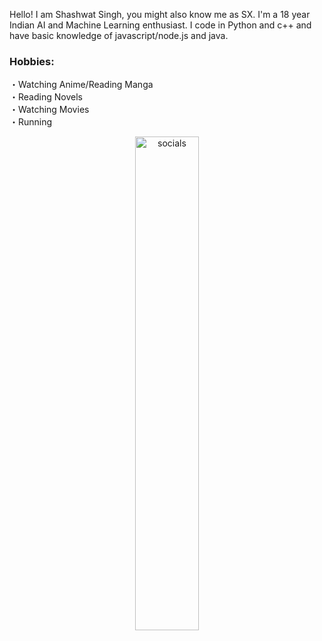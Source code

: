 <p align='center'>
</p>

Hello! I am Shashwat Singh, you might also know me as SX. I'm a 18 year Indian AI and Machine Learning enthusiast.
I code in Python and c++ and have basic knowledge of javascript/node.js and java.

### Hobbies:
・Watching Anime/Reading Manga </br>
・Reading Novels </br>
・Watching Movies<br>
・Running<br>


[<p align='center'> <img alt='socials' width='45%' src='https://cdn.discordapp.com/attachments/681786753547632790/867374655992365066/socials.png'> </p>](https://linktr.ee/SXH7)


</br>


